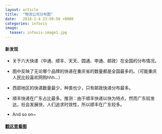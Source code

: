 ```yaml
---
layout: article
title:  "物流公司分布图"
date:   2018-1-4 23:50:50 +0800
categories: infovis
image:
  teaser: infovis-image1.jpg
---
```

#### 新发现

- 关于六大快递（中通、顺丰、天天、圆通、申通、邮政）在全国的分布情况。

- 图中反映了无论哪个品牌的快递在重庆省的数量都是全国最多的。（可能重庆人民比较喜欢网购hhh...）

- 西部地区的快递数量最少，种类也少，只有邮政快递分布最多。

- 顺丰快递在广东占比最多。推测：由于顺丰快递以快为特点，然而广东较发达，社会发展快，人们追求时效性，所以顺丰在广东较多。
 
- And so on~ 


#### [戳这里看图](https://public.tableau.com/views/1_5277/1?:embed=y&:display_count=yes&publish=yes)